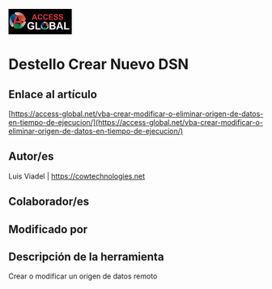 ﻿![Access-global](/blob/main/Images/Logo1.png)
# Destello Crear Nuevo DSN
## Enlace al artículo
[https://access-global.net/vba-crear-modificar-o-eliminar-origen-de-datos-en-tiempo-de-ejecucion/](https://access-global.net/vba-crear-modificar-o-eliminar-origen-de-datos-en-tiempo-de-ejecucion/)
## Autor/es
Luis Viadel | https://cowtechnologies.net
## Colaborador/es

## Modificado por

## Descripción de la herramienta
Crear o modificar un origen de datos remoto


